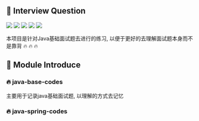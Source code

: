 ## :rocket: Interview Question

![](https://img.shields.io/badge/interview-java-red) 
![](https://img.shields.io/badge/interview-rpc-red) 
![](https://img.shields.io/badge/interview-netty-yellow) 
![](https://img.shields.io/badge/interview-springboot-green) 
![](https://img.shields.io/badge/interview-rpc-blue)

本项目是针对Java基础面试题去进行的练习, 以便于更好的去理解面试题本身而不是靠背 :fire: :fire: :fire:


## :pushpin: Module Introduce

### :fire: java-base-codes

主要用于记录java基础面试题, 以理解的方式去记忆

### :fire: java-spring-codes